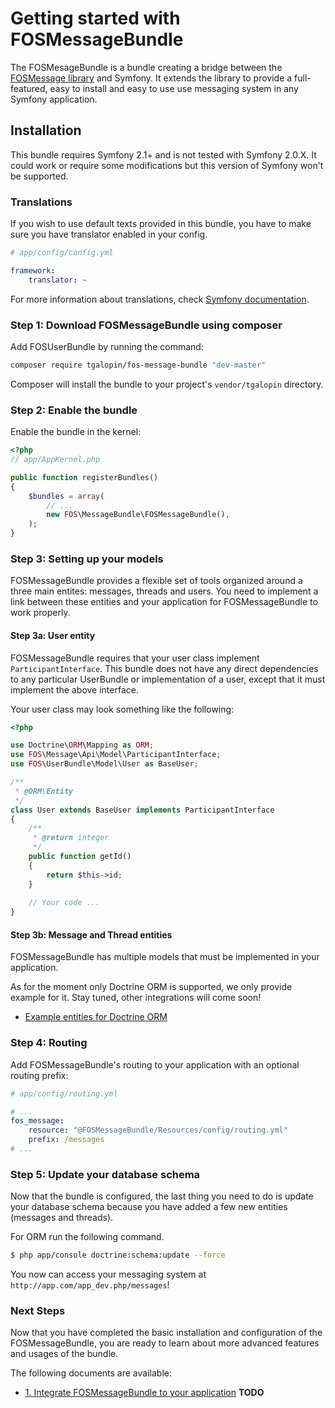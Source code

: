 Getting started with FOSMessageBundle
=====================================

The FOSMesageBundle is a bundle creating a bridge between the [FOSMessage library](https://github.com/tgalopin/FOSMessage)
and Symfony. It extends the library to provide a full-featured, easy to install and
easy to use use messaging system in any Symfony application.

Installation
------------

This bundle requires Symfony 2.1+ and is not tested with Symfony 2.0.X. It could work or
require some modifications but this version of Symfony won't be supported.

### Translations

If you wish to use default texts provided in this bundle, you have to make
sure you have translator enabled in your config.

``` yaml
# app/config/config.yml

framework:
    translator: ~
```

For more information about translations, check [Symfony documentation](http://symfony.com/doc/current/book/translation.html).   

### Step 1: Download FOSMessageBundle using composer

Add FOSUserBundle by running the command:

``` bash
composer require tgalopin/fos-message-bundle "dev-master"
```

Composer will install the bundle to your project's `vendor/tgalopin` directory.

### Step 2: Enable the bundle

Enable the bundle in the kernel:

``` php
<?php
// app/AppKernel.php

public function registerBundles()
{
    $bundles = array(
        // ...
        new FOS\MessageBundle\FOSMessageBundle(),
    );
}
```

### Step 3: Setting up your models

FOSMessageBundle provides a flexible set of tools organized around a three main entites:
messages, threads and users. You need to implement a link between these entities and your
application for FOSMessageBundle to work properly.

#### Step 3a: User entity

FOSMessageBundle requires that your user class implement `ParticipantInterface`. This
bundle does not have any direct dependencies to any particular UserBundle or
implementation of a user, except that it must implement the above interface.

Your user class may look something like the following:

```php
<?php

use Doctrine\ORM\Mapping as ORM;
use FOS\Message\Api\Model\ParticipantInterface;
use FOS\UserBundle\Model\User as BaseUser;

/**
 * @ORM\Entity
 */
class User extends BaseUser implements ParticipantInterface
{
    /**
     * @return integer 
     */
    public function getId()
    {
        return $this->id;
    }
    
    // Your code ...
}
```

#### Step 3b: Message and Thread entities

FOSMessageBundle has multiple models that must be implemented in your application.

As for the moment only Doctrine ORM is supported, we only provide example for it.
Stay tuned, other integrations will come soon!

- [Example entities for Doctrine ORM](models/orm.md)


### Step 4: Routing

Add FOSMessageBundle's routing to your application with an optional routing prefix:

```yaml
# app/config/routing.yml

# ...
fos_message:
    resource: "@FOSMessageBundle/Resources/config/routing.yml"
    prefix: /messages
# ...
```

### Step 5: Update your database schema

Now that the bundle is configured, the last thing you need to do is update your
database schema because you have added a few new entities (messages and threads).

For ORM run the following command.

``` bash
$ php app/console doctrine:schema:update --force
```

You now can access your messaging system at `http://app.com/app_dev.php/messages`!

### Next Steps

Now that you have completed the basic installation and configuration of the
FOSMessageBundle, you are ready to learn about more advanced features and usages
of the bundle.

The following documents are available:

- [1. Integrate FOSMessageBundle to your application](01-integration-to-your-application.md)
**TODO**